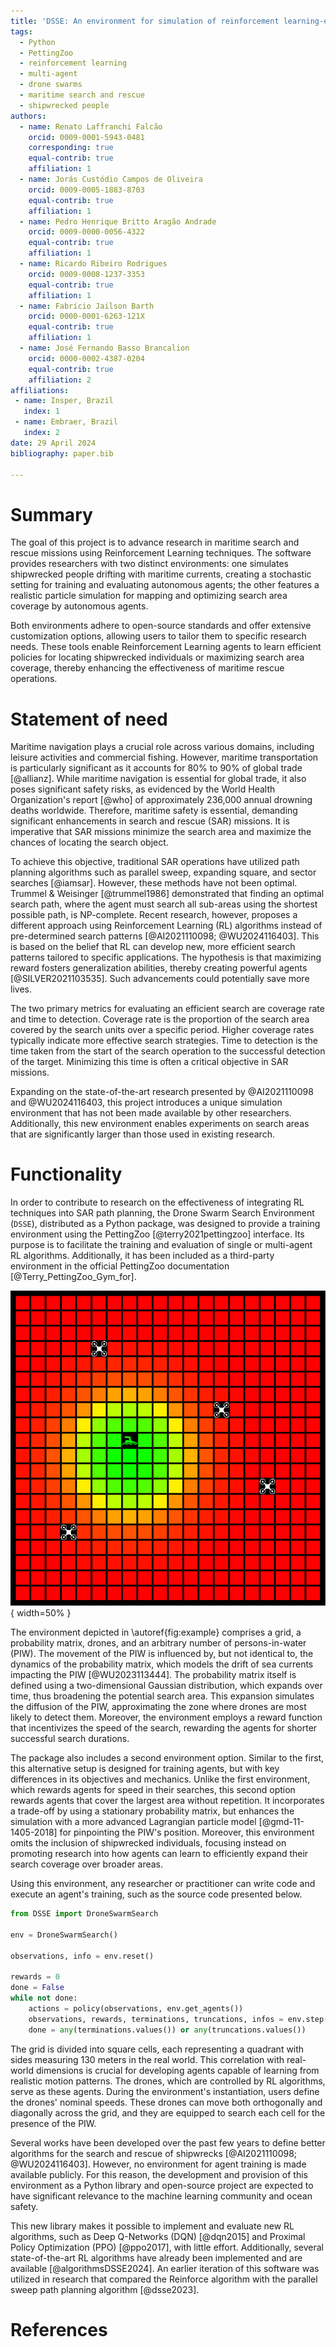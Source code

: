 ```yaml
---
title: 'DSSE: An environment for simulation of reinforcement learning-empowered drone swarm maritime search and rescue missions'
tags:
  - Python
  - PettingZoo
  - reinforcement learning
  - multi-agent
  - drone swarms
  - maritime search and rescue
  - shipwrecked people
authors:
  - name: Renato Laffranchi Falcão
    orcid: 0009-0001-5943-0481
    corresponding: true
    equal-contrib: true
    affiliation: 1
  - name: Jorás Custódio Campos de Oliveira
    orcid: 0009-0005-1883-8703
    equal-contrib: true
    affiliation: 1
  - name: Pedro Henrique Britto Aragão Andrade
    orcid: 0009-0000-0056-4322
    equal-contrib: true
    affiliation: 1
  - name: Ricardo Ribeiro Rodrigues
    orcid: 0009-0008-1237-3353
    equal-contrib: true
    affiliation: 1
  - name: Fabrício Jailson Barth
    orcid: 0000-0001-6263-121X
    equal-contrib: true
    affiliation: 1
  - name: José Fernando Basso Brancalion
    orcid: 0000-0002-4387-0204
    equal-contrib: true
    affiliation: 2
affiliations:
 - name: Insper, Brazil
   index: 1
 - name: Embraer, Brazil
   index: 2
date: 29 April 2024
bibliography: paper.bib

---
```


# Summary

The goal of this project is to advance research in maritime search and rescue missions using Reinforcement Learning techniques. The software provides researchers with two distinct environments: one simulates shipwrecked people drifting with maritime currents, creating a stochastic setting for training and evaluating autonomous agents; the other features a realistic particle simulation for mapping and optimizing search area coverage by autonomous agents.

Both environments adhere to open-source standards and offer extensive customization options, allowing users to tailor them to specific research needs. These tools enable Reinforcement Learning agents to learn efficient policies for locating shipwrecked individuals or maximizing search area coverage, thereby enhancing the effectiveness of maritime rescue operations.

# Statement of need

Maritime navigation plays a crucial role across various domains, including leisure activities and commercial fishing. However, maritime transportation is particularly significant as it accounts for 80% to 90% of global trade [@allianz]. While maritime navigation is essential for global trade, it also poses significant safety risks, as evidenced by the World Health Organization's report [@who] of approximately 236,000 annual drowning deaths worldwide. Therefore, maritime safety is essential, demanding significant enhancements in search and rescue (SAR) missions. It is imperative that SAR missions minimize the search area and maximize the chances of locating the search object.

To achieve this objective, traditional SAR operations have utilized path planning algorithms such as parallel sweep, expanding square, and sector searches [@iamsar]. However, these methods have not been optimal. Trummel & Weisinger [@trummel1986] demonstrated that finding an optimal search path, where the agent must search all sub-areas using the shortest possible path, is NP-complete. Recent research, however, proposes a different approach using Reinforcement Learning (RL) algorithms instead of pre-determined search patterns [@AI2021110098; @WU2024116403]. This is based on the belief that RL can develop new, more efficient search patterns tailored to specific applications. The hypothesis is that maximizing reward fosters generalization abilities, thereby creating powerful agents [@SILVER2021103535]. Such advancements could potentially save more lives.

The two primary metrics for evaluating an efficient search are coverage rate and time to detection. Coverage rate is the proportion of the search area covered by the search units over a specific period. Higher coverage rates typically indicate more effective search strategies. Time to detection is the time taken from the start of the search operation to the successful detection of the target. Minimizing this time is often a critical objective in SAR missions.

Expanding on the state-of-the-art research presented by @AI2021110098 and @WU2024116403, this project introduces a unique simulation environment that has not been made available by other researchers. Additionally, this new environment enables experiments on search areas that are significantly larger than those used in existing research.

# Functionality

In order to contribute to research on the effectiveness of integrating RL techniques into SAR path planning, the Drone Swarm Search Environment (`DSSE`), distributed as a Python package, was designed to provide a training environment using the PettingZoo [@terry2021pettingzoo] interface. Its purpose is to facilitate the training and evaluation of single or multi-agent RL algorithms. Additionally, it has been included as a third-party environment in the official PettingZoo documentation [@Terry_PettingZoo_Gym_for].

![Simulation environment showcasing the algorithm's execution.\label{fig:example}](docs/public/pics/dsse-example.png){ width=50% }

The environment depicted in \autoref{fig:example} comprises a grid, a probability matrix, drones, and an arbitrary number of persons-in-water (PIW). The movement of the PIW is influenced by, but not identical to, the dynamics of the probability matrix, which models the drift of sea currents impacting the PIW [@WU2023113444]. The probability matrix itself is defined using a two-dimensional Gaussian distribution, which expands over time, thus broadening the potential search area. This expansion simulates the diffusion of the PIW, approximating the zone where drones are most likely to detect them. Moreover, the environment employs a reward function that incentivizes the speed of the search, rewarding the agents for shorter successful search durations.

The package also includes a second environment option. Similar to the first, this alternative setup is designed for training agents, but with key differences in its objectives and mechanics. Unlike the first environment, which rewards agents for speed in their searches, this second option rewards agents that cover the largest area without repetition. It incorporates a trade-off by using a stationary probability matrix, but enhances the simulation with a more advanced Lagrangian particle model [@gmd-11-1405-2018] for pinpointing the PIW's position. Moreover, this environment omits the inclusion of shipwrecked individuals, focusing instead on promoting research into how agents can learn to efficiently expand their search coverage over broader areas.

Using this environment, any researcher or practitioner can write code and execute an agent's training, such as the source code presented below.

```python
from DSSE import DroneSwarmSearch

env = DroneSwarmSearch()

observations, info = env.reset()

rewards = 0
done = False
while not done:
    actions = policy(observations, env.get_agents())
    observations, rewards, terminations, truncations, infos = env.step(actions)
    done = any(terminations.values()) or any(truncations.values())
```

The grid is divided into square cells, each representing a quadrant with sides measuring 130 meters in the real world. This correlation with real-world dimensions is crucial for developing agents capable of learning from realistic motion patterns. The drones, which are controlled by RL algorithms, serve as these agents. During the environment's instantiation, users define the drones' nominal speeds. These drones can move both orthogonally and diagonally across the grid, and they are equipped to search each cell for the presence of the PIW.

Several works have been developed over the past few years to define better algorithms for the search and rescue of shipwrecks [@AI2021110098; @WU2024116403]. However, no environment for agent training is made available publicly. For this reason, the development and provision of this environment as a Python library and open-source project are expected to have significant relevance to the machine learning community and ocean safety.

This new library makes it possible to implement and evaluate new RL algorithms, such as Deep Q-Networks (DQN) [@dqn2015] and Proximal Policy Optimization (PPO) [@ppo2017], with little effort. Additionally, several state-of-the-art RL algorithms have already been implemented and are available [@algorithmsDSSE2024]. An earlier iteration of this software was utilized in research that compared the Reinforce algorithm with the parallel sweep path planning algorithm [@dsse2023].

# References
